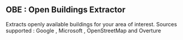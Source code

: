 ## OBE : Open Buildings Extractor 

Extracts openly available buildings for your area of interest. Sources supported : Google , Microsoft , OpenStreetMap and Overture 